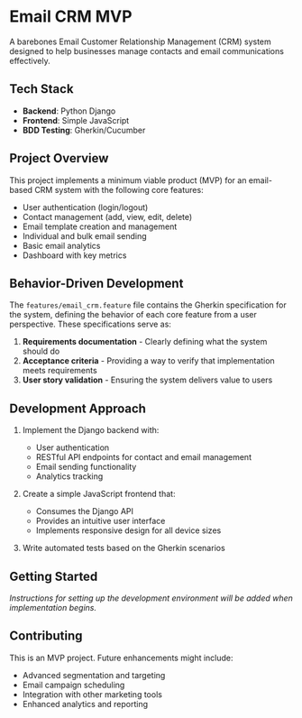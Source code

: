 # Email CRM MVP

A barebones Email Customer Relationship Management (CRM) system designed to help businesses manage contacts and email communications effectively.

## Tech Stack

- **Backend**: Python Django
- **Frontend**: Simple JavaScript
- **BDD Testing**: Gherkin/Cucumber

## Project Overview

This project implements a minimum viable product (MVP) for an email-based CRM system with the following core features:

- User authentication (login/logout)
- Contact management (add, view, edit, delete)
- Email template creation and management
- Individual and bulk email sending
- Basic email analytics
- Dashboard with key metrics

## Behavior-Driven Development

The `features/email_crm.feature` file contains the Gherkin specification for the system, defining the behavior of each core feature from a user perspective. These specifications serve as:

1. **Requirements documentation** - Clearly defining what the system should do
2. **Acceptance criteria** - Providing a way to verify that implementation meets requirements
3. **User story validation** - Ensuring the system delivers value to users

## Development Approach

1. Implement the Django backend with:
   - User authentication
   - RESTful API endpoints for contact and email management
   - Email sending functionality
   - Analytics tracking

2. Create a simple JavaScript frontend that:
   - Consumes the Django API
   - Provides an intuitive user interface
   - Implements responsive design for all device sizes

3. Write automated tests based on the Gherkin scenarios

## Getting Started

*Instructions for setting up the development environment will be added when implementation begins.*

## Contributing

This is an MVP project. Future enhancements might include:
- Advanced segmentation and targeting
- Email campaign scheduling
- Integration with other marketing tools
- Enhanced analytics and reporting 